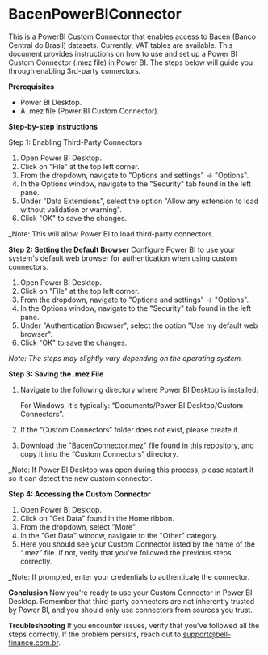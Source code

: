 # BacenPowerBIConnector
This is a PowerBI Custom Connector that enables access to Bacen (Banco Central do Brasil) datasets. Currently, VAT tables are available.
This document provides instructions on how to use and set up a Power BI Custom Connector (.mez file) in Power BI. The steps below will guide you through enabling 3rd-party connectors.

**Prerequisites**
- Power BI Desktop.
- A .mez file (Power BI Custom Connector).

**Step-by-step Instructions**

Step 1: Enabling Third-Party Connectors
1. Open Power BI Desktop.
2. Click on "File" at the top left corner.
3. From the dropdown, navigate to "Options and settings" -> "Options".
4. In the Options window, navigate to the "Security" tab found in the left pane.
5. Under "Data Extensions", select the option "Allow any extension to load without validation or warning".
6. Click "OK" to save the changes.

_Note: This will allow Power BI to load third-party connectors.

**Step 2: Setting the Default Browser**
Configure Power BI to use your system's default web browser for authentication when using custom connectors. 

1. Open Power BI Desktop.
2. Click on "File" at the top left corner.
3. From the dropdown, navigate to "Options and settings" -> "Options".
4. In the Options window, navigate to the "Security" tab found in the left pane.
5. Under "Authentication Browser", select the option "Use my default web browser".
6. Click "OK" to save the changes.

_Note: The steps may slightly vary depending on the operating system._

**Step 3: Saving the .mez File**
1. Navigate to the following directory where Power BI Desktop is installed:

   For Windows, it's typically: “Documents/Power BI Desktop/Custom Connectors”.

2. If the “Custom Connectors” folder does not exist, please create it.
3. Download the "BacenConnector.mez" file found in this repository, and copy it into the “Custom Connectors” directory.

_Note: If Power BI Desktop was open during this process, please restart it so it can detect the new custom connector.

**Step 4: Accessing the Custom Connector**
1. Open Power BI Desktop.
2. Click on "Get Data" found in the Home ribbon.
3. From the dropdown, select "More".
4. In the "Get Data" window, navigate to the "Other" category.
5. Here you should see your Custom Connector listed by the name of the “.mez” file. If not, verify that you've followed the previous steps correctly.

_Note: If prompted, enter your credentials to authenticate the connector. 

**Conclusion**
Now you're ready to use your Custom Connector in Power BI Desktop. Remember that third-party connectors are not inherently trusted by Power BI, and you should only use connectors from sources you trust.

**Troubleshooting**
If you encounter issues, verify that you've followed all the steps correctly. If the problem persists, reach out to support@bell-finance.com.br.
